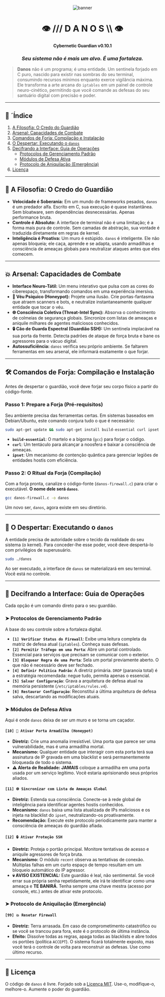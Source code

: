 <div align="center">
  <img src="https://raw.githubusercontent.com/MollController/Mind-Blowing_Best-README-Template/master/src/assets/banner.png" alt="banner">
</div>

<div align="center">

# 👁️ /// D A N O S \\\ 👁️
**Cybernetic Guardian v0.10.1**

### _Seu sistema não é mais um alvo. É uma fortaleza._

</div>

> **Danos** não é um programa; é uma entidade. Um sentinela forjado em C puro, nascido para existir nas sombras do seu terminal, consumindo recursos mínimos enquanto exerce vigilância máxima. Ele transforma a arte arcana do `iptables` em um painel de controle neuro-cinético, permitindo que você comande as defesas do seu santuário digital com precisão e poder.

---

## 📜 ´Índice

1.  [A Filosofia: O Credo do Guardião](#-a-filosofia-o-credo-do-guardião)
2.  [Arsenal: Capacidades de Combate](#-arsenal-capacidades-de-combate)
3.  [Comandos de Forja: Compilação e Instalação](#-comandos-de-forja-compilação-e-instalação)
4.  [O Despertar: Executando o `danos`](#-o-despertar-executando-o-danos)
5.  [Decifrando a Interface: Guia de Operações](#-decifrando-a-interface-guia-de-operações)
    * [Protocolos de Gerenciamento Padrão](#-protocolos-de-gerenciamento-padrão)
    * [Módulos de Defesa Ativa](#-módulos-de-defesa-ativa)
    * [Protocolo de Aniquilação (Emergência)](#-protocolo-de-aniquilação-emergência)
6.  [Licença](#-licença)

---

## 🧠 A Filosofia: O Credo do Guardião

* **Velocidade é Soberania:** Em um mundo de frameworks pesados, `danos` é um predador alfa. Escrito em C, sua execução é quase instantânea. Sem bloatware, sem dependências desnecessárias. Apenas performance bruta.
* **Controle é Absoluto:** A interface de terminal não é uma limitação; é a forma mais pura de controle. Sem camadas de abstração, sua vontade é traduzida diretamente em regras de kernel.
* **Inteligência é Proativa:** Um muro é estúpido. `danos` é inteligente. Ele não apenas bloqueia; ele caça, aprende e se adapta, usando armadilhas e consciência de ameaças globais para neutralizar ataques antes que eles comecem.

---

## 💥 Arsenal: Capacidades de Combate

* **Interface Neuro-Tátil:** Um menu interativo que pulsa com as cores do ciberespaço, transformando comandos em uma experiência imersiva.
* **🍯 Véu Psíquico (Honeypot):** Projete uma ilusão. Crie portas-fantasma que atraem scanners e bots, e neutralize instantaneamente qualquer entidade que tocar o véu.
* **🌐 Consciência Coletiva (Threat-Intel Sync):** Absorva o conhecimento de colmeias de segurança globais. Sincronize com listas de ameaças e aniquile milhares de agentes maliciosos conhecidos.
* **🔒 Cão de Guarda Espectral (Guardião SSH):** Um sentinela implacável na sua porta da frente. Detecta padrões de ataque de força bruta e bane os agressores para o vácuo digital.
* **Autossuficiência:** `danos` verifica seu próprio ambiente. Se faltarem ferramentas em seu arsenal, ele informará exatamente o que forjar.

---

## 🛠️ Comandos de Forja: Compilação e Instalação

Antes de despertar o guardião, você deve forjar seu corpo físico a partir do código-fonte.

### Passo 1: Prepare a Forja (Pré-requisitos)

Seu ambiente precisa das ferramentas certas. Em sistemas baseados em Debian/Ubuntu, este comando conjura tudo o que é necessário:

```bash
sudo apt-get update && sudo apt-get install build-essential curl ipset
```
* **`build-essential`**: O martelo e a bigorna (`gcc`) para forjar o código.
* **`curl`**: Um tentáculo para alcançar a noosfera e baixar a consciência de ameaças.
* **`ipset`**: Um mecanismo de contenção quântica para gerenciar legiões de entidades hostis com eficiência.

### Passo 2: O Ritual da Forja (Compilação)

Com a forja pronta, canalize o código-fonte (`danos-firewall.c`) para criar o executável. **O nome dele será `danos`**.

```bash
gcc danos-firewall.c -o danos
```
Um novo ser, `danos`, agora existe em seu diretório.

---

## 🚀 O Despertar: Executando o `danos`

A entidade precisa de autoridade sobre o tecido da realidade do seu sistema (o kernel). Para conceder-lhe esse poder, você deve despertá-lo com privilégios de superusuário.

```bash
sudo ./danos
```
Ao ser executado, a interface de `danos` se materializará em seu terminal. Você está no controle.

---

## 📖 Decifrando a Interface: Guia de Operações

Cada opção é um comando direto para o seu guardião.

### ➤ Protocolos de Gerenciamento Padrão

A base do seu controle sobre a fortaleza digital.

* **`[1] Verificar Status do Firewall`**: Exibe uma leitura completa da matriz de defesa atual (`iptables`). Conheça suas defesas.
* **`[2] Permitir Tráfego em uma Porta`**: Abre um portal controlado. Essencial para serviços que precisam se comunicar com o exterior.
* **`[3] Bloquear Regra de uma Porta`**: Sela um portal previamente aberto. O que não é necessário deve ser fechado.
* **`[4] Definir Política Padrão`**: A diretriz primária. `DROP` (paranoia total) é a estratégia recomendada: negue tudo, permita apenas o essencial.
* **`[5] Salvar Configuração`**: Grava a arquitetura de defesa atual na memória persistente (`/etc/iptables/rules.v4`).
* **`[6] Restaurar Configuração`**: Reconstitui a última arquitetura de defesa salva, descartando as modificações atuais.

### ➤ Módulos de Defesa Ativa

Aqui é onde `danos` deixa de ser um muro e se torna um caçador.

#### `[10] 🍯 Ativar Porta Armadilha (Honeypot)`
* **Diretriz:** Crie uma anomalia irresistível. Uma porta que parece ser uma vulnerabilidade, mas é uma armadilha mortal.
* **Mecanismo:** Qualquer entidade que interagir com esta porta terá sua assinatura de IP gravada em uma blacklist e será permanentemente bloqueada de todo o sistema.
* **⚠️ Alerta de Realidade:** **JAMAIS** coloque a armadilha em uma porta usada por um serviço legítimo. Você estaria aprisionando seus próprios aliados.

#### `[11] 🌐 Sincronizar com Lista de Ameaças Global`
* **Diretriz:** Estenda sua consciência. Conecte-se à rede global de inteligência para identificar agentes hostis conhecidos.
* **Mecanismo:** `danos` baixa uma lista atualizada de IPs maliciosos e os injeta na blacklist do `ipset`, neutralizando-os proativamente.
* **Recomendação:** Execute este protocolo periodicamente para manter a consciência de ameaças do guardião afiada.

#### `[12] 🔒 Ativar Proteção SSH`
* **Diretriz:** Proteja o portão principal. Monitore tentativas de acesso e aniquile agressores de força bruta.
* **Mecanismo:** O módulo `recent` observa as tentativas de conexão. Múltiplas falhas em um curto espaço de tempo resultam em um bloqueio automático do IP agressor.
* **💀 AVISO EXISTENCIAL:** Este guardião é leal, não sentimental. Se você errar sua própria senha repetidamente, ele irá te identificar como uma ameaça e **TE BANIRÁ**. Tenha sempre uma chave mestra (acesso por console, etc.) antes de ativar este protocolo.

### ➤ Protocolo de Aniquilação (Emergência)

#### `[99] 💥 Resetar Firewall`
* **Diretriz:** Terra arrasada. Em caso de comprometimento catastrófico ou se você se trancou para fora, este é o protocolo de última instância.
* **Efeito:** Dissolve todas as regras, apaga todas as blacklists e abre todos os portões (política `ACCEPT`). O sistema ficará totalmente exposto, mas você terá o controle de volta para reconstruir as defesas. Use como último recurso.

---

## 📜 Licença

O código de `danos` é livre. Forjado sob a [Licença MIT](LICENSE). Use-o, modifique-o, melhore-o. Aumente o poder do guardião.
